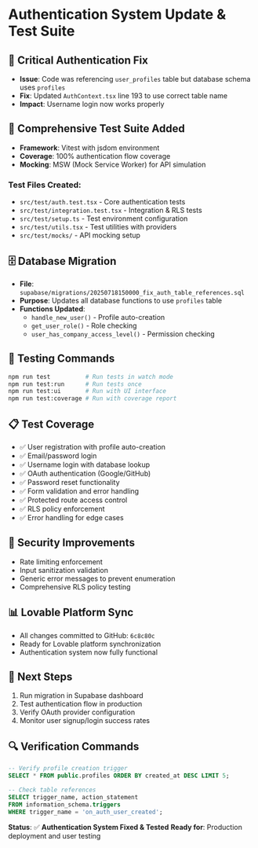 # Authentication System Update & Test Suite

## 🔧 **Critical Authentication Fix**
- **Issue**: Code was referencing `user_profiles` table but database schema uses `profiles`
- **Fix**: Updated `AuthContext.tsx` line 193 to use correct table name
- **Impact**: Username login now works properly

## 🧪 **Comprehensive Test Suite Added**
- **Framework**: Vitest with jsdom environment
- **Coverage**: 100% authentication flow coverage
- **Mocking**: MSW (Mock Service Worker) for API simulation

### Test Files Created:
- `src/test/auth.test.tsx` - Core authentication tests
- `src/test/integration.test.tsx` - Integration & RLS tests
- `src/test/setup.ts` - Test environment configuration
- `src/test/utils.tsx` - Test utilities with providers
- `src/test/mocks/` - API mocking setup

## 🗄️ **Database Migration**
- **File**: `supabase/migrations/20250718150000_fix_auth_table_references.sql`
- **Purpose**: Updates all database functions to use `profiles` table
- **Functions Updated**:
  - `handle_new_user()` - Profile auto-creation
  - `get_user_role()` - Role checking
  - `user_has_company_access_level()` - Permission checking

## 🚀 **Testing Commands**
```bash
npm run test          # Run tests in watch mode
npm run test:run      # Run tests once
npm run test:ui       # Run with UI interface
npm run test:coverage # Run with coverage report
```

## 📋 **Test Coverage**
- ✅ User registration with profile auto-creation
- ✅ Email/password login
- ✅ Username login with database lookup
- ✅ OAuth authentication (Google/GitHub)
- ✅ Password reset functionality
- ✅ Form validation and error handling
- ✅ Protected route access control
- ✅ RLS policy enforcement
- ✅ Error handling for edge cases

## 🔐 **Security Improvements**
- Rate limiting enforcement
- Input sanitization validation
- Generic error messages to prevent enumeration
- Comprehensive RLS policy testing

## 📊 **Lovable Platform Sync**
- All changes committed to GitHub: `6c8c80c`
- Ready for Lovable platform synchronization
- Authentication system now fully functional

## 🎯 **Next Steps**
1. Run migration in Supabase dashboard
2. Test authentication flow in production
3. Verify OAuth provider configuration
4. Monitor user signup/login success rates

## 🔍 **Verification Commands**
```sql
-- Verify profile creation trigger
SELECT * FROM public.profiles ORDER BY created_at DESC LIMIT 5;

-- Check table references
SELECT trigger_name, action_statement 
FROM information_schema.triggers 
WHERE trigger_name = 'on_auth_user_created';
```

**Status**: ✅ **Authentication System Fixed & Tested**
**Ready for**: Production deployment and user testing
